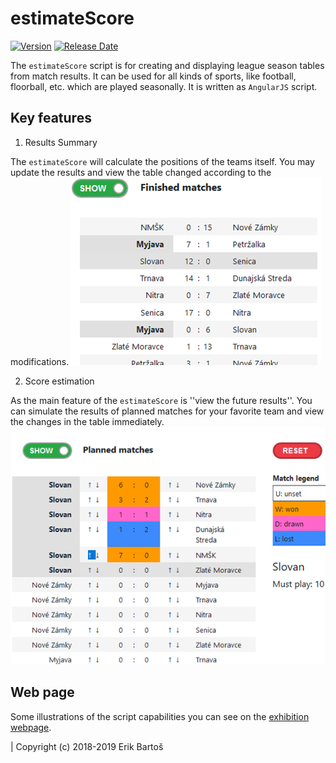 # estimateScore
[![Version](https://img.shields.io/github/v/release/Mezek/estimateScore)](https://github.com/Mezek/estimateScore/releases)
[![Release Date](https://img.shields.io/github/release-date/Mezek/estimateScore)](https://github.com/Mezek/estimateScore/releases)

The ``estimateScore`` script is for creating and displaying league season tables from match results. It can be used for all kinds of sports, like football, floorball, etc. which are played seasonally. It is written as ``AngularJS`` script.

## Key features

1. Results Summary

The ``estimateScore`` will calculate the positions of the teams itself. You may update the results and view the table changed according to the modifications.
![Finished](./pages/show_finished.png "Finished")

2. Score estimation

As the main feature of the ``estimateScore`` is ''view the future results''. You can simulate the results of planned matches for your favorite team and view the changes in the table immediately.
![Planned](./pages/show_planned.png "Planned")


## Web page
Some illustrations of the script capabilities you can see on the [exhibition webpage](https://mezek.github.io/estimateScore "EstimateScore webpage").

| Copyright (c) 2018-2019 Erik Bartoš

